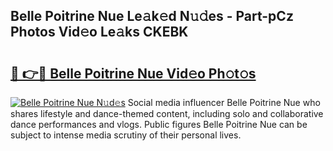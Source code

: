 ## Belle Poitrine Nue Le𝚊k𝚎d N𝚞𝚍es - Part-pCz Photos Vid𝚎o Le𝚊ks CKEBK

# <h2><a href="http://fb2lh8.evod.top/?m=Belle+Poitrine+Nue">🔗 👉🔴 Belle Poitrine Nue Vid𝚎o Ph𝚘t𝚘s</a></h2>

[![Belle Poitrine Nue N𝚞d𝚎s](https://i.imgur.com/8V9OHl7.gif)](http://fb2lh8.evod.top/?m=Belle+Poitrine+Nue)
Social media influencer Belle Poitrine Nue who shares lifestyle and dance-themed content, including solo and collaborative dance performances and vlogs. Public figures Belle Poitrine Nue can be subject to intense media scrutiny of their personal lives. 
